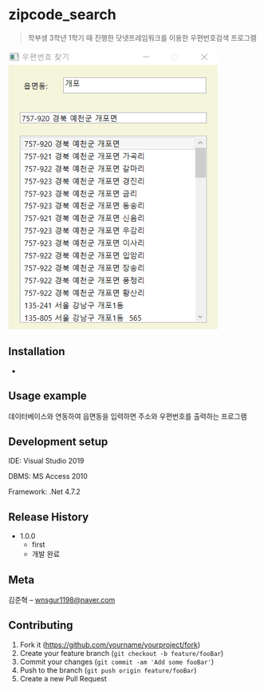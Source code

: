 # zipcode_search
> 학부생 3학년 1학기 때 진행한 닷넷프레임워크를 이용한 우편번호검색 프로그램

![](readme-img/header.png)

## Installation
-

## Usage example

데이터베이스와 연동하여 읍면동을 입력하면 주소와 우편번호를 출력하는 프로그램

## Development setup

IDE: Visual Studio 2019

DBMS: MS Access 2010

Framework: .Net 4.7.2

## Release History

* 1.0.0
    * first
    * 개발 완료

## Meta

김준혁 – wnsgur1198@naver.com

## Contributing

1. Fork it (<https://github.com/yourname/yourproject/fork>)
2. Create your feature branch (`git checkout -b feature/fooBar`)
3. Commit your changes (`git commit -am 'Add some fooBar'`)
4. Push to the branch (`git push origin feature/fooBar`)
5. Create a new Pull Request

<!-- Markdown link & img dfn's -->

